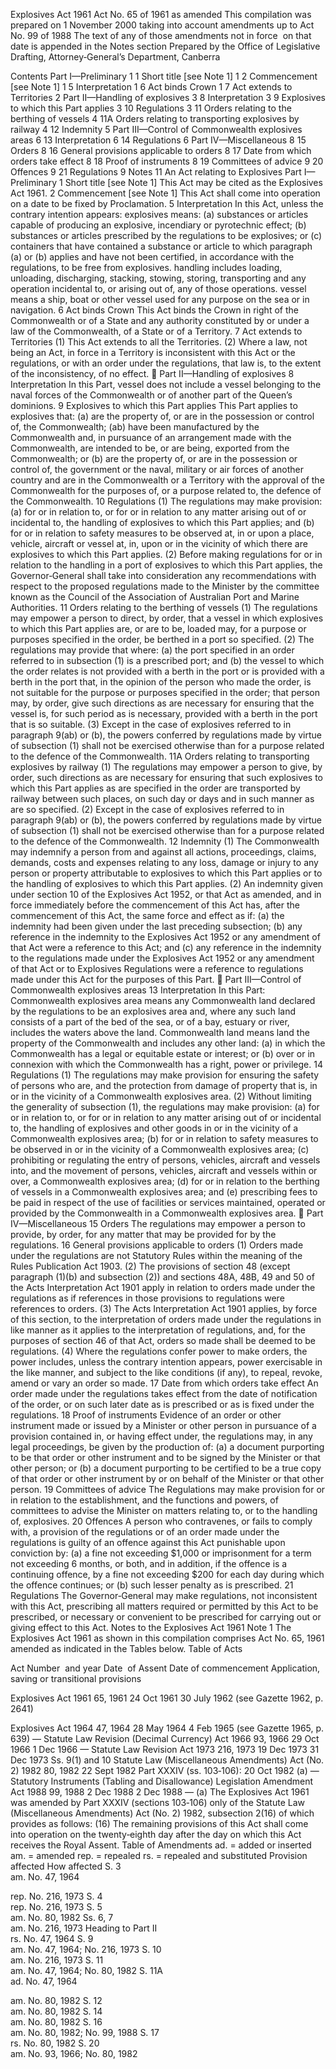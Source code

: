 
Explosives Act 1961
Act No. 65 of 1961 as amended
This compilation was prepared on 1 November 2000 taking into account amendments up to Act No. 99 of 1988
The text of any of those amendments not in force  on that date is appended in the Notes section
Prepared by the Office of Legislative Drafting, Attorney‑General’s Department, Canberra
  
  
  
Contents
Part I—Preliminary	1
1	Short title [see Note 1]	1
2	Commencement [see Note 1]	1
5	Interpretation	1
6	Act binds Crown	1
7	Act extends to Territories	2
Part II—Handling of explosives	3
8	Interpretation	3
9	Explosives to which this Part applies	3
10	Regulations	3
11	Orders relating to the berthing of vessels	4
11A	Orders relating to transporting explosives by railway	4
12	Indemnity	5
Part III—Control of Commonwealth explosives areas	6
13	Interpretation	6
14	Regulations	6
Part IV—Miscellaneous	8
15	Orders	8
16	General provisions applicable to orders	8
17	Date from which orders take effect	8
18	Proof of instruments	8
19	Committees of advice	9
20	Offences	9
21	Regulations	9
Notes		11
An Act relating to Explosives
Part I—Preliminary
1  Short title [see Note 1]
		This Act may be cited as the Explosives Act 1961.
2  Commencement [see Note 1]
		This Act shall come into operation on a date to be fixed by Proclamation.
5  Interpretation
		In this Act, unless the contrary intention appears:
explosives means:
	(a)	substances or articles capable of producing an explosive, incendiary or pyrotechnic effect;
	(b)	substances or articles prescribed by the regulations to be explosives; or
	(c)	containers that have contained a substance or article to which paragraph (a) or (b) applies and have not been certified, in accordance with the regulations, to be free from explosives.
handling includes loading, unloading, discharging, stacking, stowing, storing, transporting and any operation incidental to, or arising out of, any of those operations.
vessel means a ship, boat or other vessel used for any purpose on the sea or in navigation.
6  Act binds Crown
		This Act binds the Crown in right of the Commonwealth or of a State and any authority constituted by or under a law of the Commonwealth, of a State or of a Territory.
7  Act extends to Territories
	(1)	This Act extends to all the Territories.
	(2)	Where a law, not being an Act, in force in a Territory is inconsistent with this Act or the regulations, or with an order under the regulations, that law is, to the extent of the inconsistency, of no effect.

Part II—Handling of explosives
8  Interpretation
		In this Part, vessel does not include a vessel belonging to the naval forces of the Commonwealth or of another part of the Queen’s dominions.
9  Explosives to which this Part applies
		This Part applies to explosives that:
	(a)	are the property of, or are in the possession or control of, the Commonwealth;
	(ab)	have been manufactured by the Commonwealth and, in pursuance of an arrangement made with the Commonwealth, are intended to be, or are being, exported from the Commonwealth; or
	(b)	are the property of, or are in the possession or control of, the government or the naval, military or air forces of another country and are in the Commonwealth or a Territory with the approval of the Commonwealth for the purposes of, or a purpose related to, the defence of the Commonwealth.
10  Regulations
	(1)	The regulations may make provision:
	(a)	for or in relation to, or for or in relation to any matter arising out of or incidental to, the handling of explosives to which this Part applies; and
	(b)	for or in relation to safety measures to be observed at, in or upon a place, vehicle, aircraft or vessel at, in, upon or in the vicinity of which there are explosives to which this Part applies.
	(2)	Before making regulations for or in relation to the handling in a port of explosives to which this Part applies, the Governor‑General shall take into consideration any recommendations with respect to the proposed regulations made to the Minister by the committee known as the Council of the Association of Australian Port and Marine Authorities.
11  Orders relating to the berthing of vessels
	(1)	The regulations may empower a person to direct, by order, that a vessel in which explosives to which this Part applies are, or are to be, loaded may, for a purpose or purposes specified in the order, be berthed in a port so specified.
	(2)	The regulations may provide that where:
	(a)	the port specified in an order referred to in subsection (1) is a prescribed port; and
	(b)	the vessel to which the order relates is not provided with a berth in the port or is provided with a berth in the port that, in the opinion of the person who made the order, is not suitable for the purpose or purposes specified in the order;
that person may, by order, give such directions as are necessary for ensuring that the vessel is, for such period as is necessary, provided with a berth in the port that is so suitable.
	(3)	Except in the case of explosives referred to in paragraph 9(ab) or (b), the powers conferred by regulations made by virtue of subsection (1) shall not be exercised otherwise than for a purpose related to the defence of the Commonwealth.
11A  Orders relating to transporting explosives by railway
	(1)	The regulations may empower a person to give, by order, such directions as are necessary for ensuring that such explosives to which this Part applies as are specified in the order are transported by railway between such places, on such day or days and in such manner as are so specified.
	(2)	Except in the case of explosives referred to in paragraph 9(ab) or (b), the powers conferred by regulations made by virtue of subsection (1) shall not be exercised otherwise than for a purpose related to the defence of the Commonwealth.
12  Indemnity
	(1)	The Commonwealth may indemnify a person from and against all actions, proceedings, claims, demands, costs and expenses relating to any loss, damage or injury to any person or property attributable to explosives to which this Part applies or to the handling of explosives to which this Part applies.
	(2)	An indemnity given under section 10 of the Explosives Act 1952, or that Act as amended, and in force immediately before the commencement of this Act has, after the commencement of this Act, the same force and effect as if:
	(a)	the indemnity had been given under the last preceding subsection;
	(b)	any reference in the indemnity to the Explosives Act 1952 or any amendment of that Act were a reference to this Act; and
	(c)	any reference in the indemnity to the regulations made under the Explosives Act 1952 or any amendment of that Act or to Explosives Regulations were a reference to regulations made under this Act for the purposes of this Part.

Part III—Control of Commonwealth explosives areas
13  Interpretation
		In this Part:
Commonwealth explosives area means any Commonwealth land declared by the regulations to be an explosives area and, where any such land consists of a part of the bed of the sea, or of a bay, estuary or river, includes the waters above the land.
Commonwealth land means land the property of the Commonwealth and includes any other land:
	(a)	in which the Commonwealth has a legal or equitable estate or interest; or
	(b)	over or in connexion with which the Commonwealth has a right, power or privilege.
14  Regulations
	(1)	The regulations may make provision for ensuring the safety of persons who are, and the protection from damage of property that is, in or in the vicinity of a Commonwealth explosives area.
	(2)	Without limiting the generality of subsection (1), the regulations may make provision:
	(a)	for or in relation to, or for or in relation to any matter arising out of or incidental to, the handling of explosives and other goods in or in the vicinity of a Commonwealth explosives area;
	(b)	for or in relation to safety measures to be observed in or in the vicinity of a Commonwealth explosives area;
	(c)	prohibiting or regulating the entry of persons, vehicles, aircraft and vessels into, and the movement of persons, vehicles, aircraft and vessels within or over, a Commonwealth explosives area;
	(d)	for or in relation to the berthing of vessels in a Commonwealth explosives area; and
	(e)	prescribing fees to be paid in respect of the use of facilities or services maintained, operated or provided by the Commonwealth in a Commonwealth explosives area.

Part IV—Miscellaneous
15  Orders
		The regulations may empower a person to provide, by order, for any matter that may be provided for by the regulations.
16  General provisions applicable to orders
	(1)	Orders made under the regulations are not Statutory Rules within the meaning of the Rules Publication Act 1903.
	(2)	The provisions of section 48 (except paragraph (1)(b) and subsection (2)) and sections 48A, 48B, 49 and 50 of the Acts Interpretation Act 1901 apply in relation to orders made under the regulations as if references in those provisions to regulations were references to orders.
	(3)	The Acts Interpretation Act 1901 applies, by force of this section, to the interpretation of orders made under the regulations in like manner as it applies to the interpretation of regulations, and, for the purposes of section 46 of that Act, orders so made shall be deemed to be regulations.
	(4)	Where the regulations confer power to make orders, the power includes, unless the contrary intention appears, power exercisable in the like manner, and subject to the like conditions (if any), to repeal, revoke, amend or vary an order so made.
17  Date from which orders take effect
		An order made under the regulations takes effect from the date of notification of the order, or on such later date as is prescribed or as is fixed under the regulations.
18  Proof of instruments
		Evidence of an order or other instrument made or issued by a Minister or other person in pursuance of a provision contained in, or having effect under, the regulations may, in any legal proceedings, be given by the production of:
	(a)	a document purporting to be that order or other instrument and to be signed by the Minister or that other person; or
	(b)	a document purporting to be certified to be a true copy of that order or other instrument by or on behalf of the Minister or that other person.
19  Committees of advice
		The Regulations may make provision for or in relation to the establishment, and the functions and powers, of committees to advise the Minister on matters relating to, or to the handling of, explosives.
20  Offences
		A person who contravenes, or fails to comply with, a provision of the regulations or of an order made under the regulations is guilty of an offence against this Act punishable upon conviction by:
	(a)	a fine not exceeding $1,000 or imprisonment for a term not exceeding 6 months, or both, and in addition, if the offence is a continuing offence, by a fine not exceeding $200 for each day during which the offence continues; or
	(b)	such lesser penalty as is prescribed.
21  Regulations
		The Governor‑General may make regulations, not inconsistent with this Act, prescribing all matters required or permitted by this Act to be prescribed, or necessary or convenient to be prescribed for carrying out or giving effect to this Act. 
Notes to the Explosives Act 1961
Note 1
The Explosives Act 1961 as shown in this compilation comprises Act No. 65, 1961 amended as indicated in the Tables below.
Table of Acts

Act
Number  and year
Date  of Assent
Date of commencement
Application, saving or transitional provisions

Explosives Act 1961
65, 1961
24 Oct 1961
30 July 1962 (see Gazette 1962, p. 2641)

Explosives Act 1964
47, 1964
28 May 1964
4 Feb 1965 (see Gazette 1965, p. 639)
—
Statute Law Revision (Decimal Currency) Act 1966
93, 1966
29 Oct 1966
1 Dec 1966
—
Statute Law Revision Act 1973
216, 1973
19 Dec 1973
31 Dec 1973
Ss. 9(1) and 10
Statute Law (Miscellaneous Amendments) Act (No. 2) 1982
80, 1982
22 Sept 1982
Part XXXIV (ss. 103‑106): 20 Oct 1982 (a)
—
Statutory Instruments (Tabling and Disallowance) Legislation Amendment Act 1988
99, 1988
2 Dec 1988
2 Dec 1988
—
(a)	The Explosives Act 1961 was amended by Part XXXIV (sections 103‑106) only of the Statute Law (Miscellaneous Amendments) Act (No. 2) 1982, subsection 2(16) of which provides as follows:
	(16)	The remaining provisions of this Act shall come into operation on the twenty‑eighth day after the day on which this Act receives the Royal Assent.
Table of Amendments
ad. = added or inserted      am. = amended      rep. = repealed      rs. = repealed and substituted
Provision affected
How affected
S. 3	
am. No. 47, 1964

rep. No. 216, 1973
S. 4	
rep. No. 216, 1973
S. 5	
am. No. 80, 1982
Ss. 6, 7	
am. No. 216, 1973
Heading to Part II	
rs. No. 47, 1964
S. 9	
am. No. 47, 1964; No. 216, 1973
S. 10	
am. No. 216, 1973
S. 11	
am. No. 47, 1964; No. 80, 1982
S. 11A	
ad. No. 47, 1964

am. No. 80, 1982
S. 12	
am. No. 80, 1982
S. 14	
am. No. 80, 1982
S. 16	
am. No. 80, 1982; No. 99, 1988
S. 17	
rs. No. 80, 1982
S. 20	
am. No. 93, 1966; No. 80, 1982

